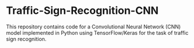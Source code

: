 # Traffic-Sign-Recognition-CNN
This repository contains code for a Convolutional Neural Network (CNN) model implemented in Python using TensorFlow/Keras for the task of traffic sign recognition.
